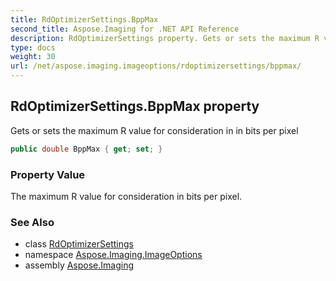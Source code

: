 ```yaml
---
title: RdOptimizerSettings.BppMax
second_title: Aspose.Imaging for .NET API Reference
description: RdOptimizerSettings property. Gets or sets the maximum R value for consideration in in bits per pixel
type: docs
weight: 30
url: /net/aspose.imaging.imageoptions/rdoptimizersettings/bppmax/
---
```

## RdOptimizerSettings.BppMax property

Gets or sets the maximum R value for consideration in in bits per pixel

```csharp
public double BppMax { get; set; }
```

### Property Value

The maximum R value for consideration in bits per pixel.

### See Also

* class [RdOptimizerSettings](../)
* namespace [Aspose.Imaging.ImageOptions](../../rdoptimizersettings/)
* assembly [Aspose.Imaging](../../../)


